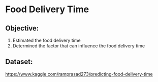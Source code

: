 # Food Delivery Time

## Objective: 
1. Estimated the food delivery time
2. Determined the factor that can influence the food delivery time

## Dataset:
https://www.kaggle.com/ramprasad273/predicting-food-delivery-time
